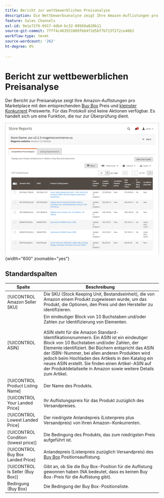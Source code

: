 ```yaml
---
title: Bericht zur wettbewerblichen Preisanalyse
description: Die Wettbewerbsanalyse zeigt Ihre Amazon-Auflistungen pro Marktplatz mit dem jeweiligen Buy Box-Preis und den niedrigsten Preiswerten für Konkurrenten an.
feature: Sales Channels
exl-id: 9e1e72f6-6917-4db4-bc32-09569a028b11
source-git-commit: 7fff4c463551089fb64f2d5bf7bf23f272ce4663
workflow-type: tm+mt
source-wordcount: '262'
ht-degree: 0%

---
```


# Bericht zur wettbewerblichen Preisanalyse

Der Bericht zur Preisanalyse zeigt Ihre Amazon-Auflistungen pro Marketplace mit den entsprechenden [Buy Box](./buy-box-competitor-pricing.md) Preis und [kleinster Konkurrent](./lowest-competitor-pricing.md) Preiswerte. Für das Protokoll sind keine Aktionen verfügbar. Es handelt sich um eine Funktion, die nur zur Überprüfung dient.

![Bericht zur wettbewerblichen Preisanalyse](assets/amazon-competitive-price-analysis.png){width="600" zoomable="yes"}

## Standardspalten

| Spalte | Beschreibung |
|---------------------------------------|------------------------------------------------------------------------------------------------------------------------------------------------------------------------------------------------------------------------------------------------------------------------------------------------------------------------------------------------------------------------------------------------------------------------------------------------------------------------------------|
| [!UICONTROL Amazon Seller SKU] | Die SKU (Stock Keeping Unit, Bestandseinheit), die von Amazon einem Produkt zugewiesen wurde, um das Produkt, die Optionen, den Preis und den Hersteller zu identifizieren. |
| [!UICONTROL ASIN] | Ein eindeutiger Block von 10 Buchstaben und/oder Zahlen zur Identifizierung von Elementen.<br><br>ASIN steht für die Amazon Standard-Identifikationsnummern. Ein ASIN ist ein eindeutiger Block von 10 Buchstaben und/oder Zahlen, der Elemente identifiziert. Bei Büchern entspricht das ASIN der ISBN-Nummer, bei allen anderen Produkten wird jedoch beim Hochladen des Artikels in den Katalog ein neues ASIN erstellt. Sie finden einen Artikel-ASIN auf der Produktdetailseite in Amazon sowie weitere Details zum Artikel. |
| [!UICONTROL Product Listing Name] | Der Name des Produkts. |
| [!UICONTROL Your Landed Price] | Ihr Auflistungspreis für das Produkt zuzüglich des Versandpreises. |
| [!UICONTROL Lowest Landed Price] | Der niedrigste Anlandepreis (Listenpreis plus Versandpreis) von Ihren Amazon-Konkurrenten. |
| [!UICONTROL Condition (lowest price)] | Die Bedingung des Produkts, das zum niedrigsten Preis aufgeführt ist. |
| [!UICONTROL Buy Box Landed Price] | Anlandepreis (Listenpreis zuzüglich Versandpreis) des [Buy Box](./buy-box-competitor-pricing.md) Positionsauflistung. |
| [!UICONTROL Is Seller (Buy Box)] | Gibt an, ob Sie die Buy Box-Position für die Auflistung gewonnen haben (NA bedeutet, dass es keinen Buy Box-Preis für die Auflistung gibt). |
| Bedingung (Buy Box) | Die Bedingung der Buy Box-Positionsliste. |
